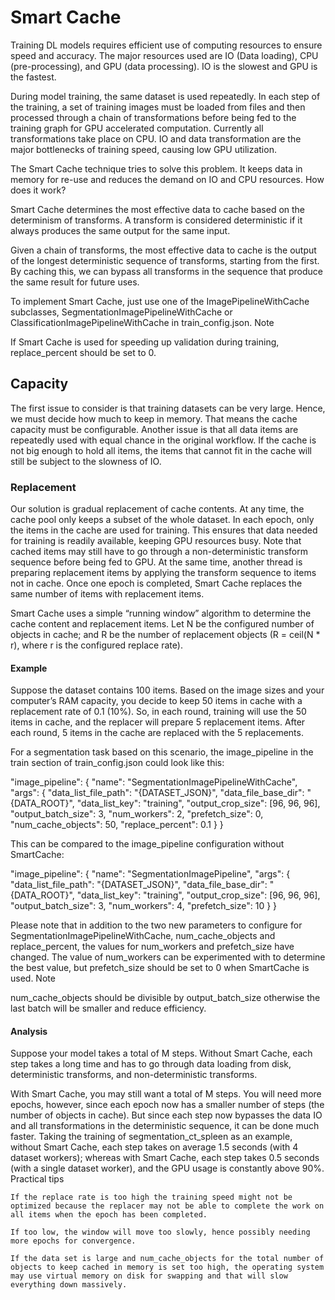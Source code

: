 # Smart Cache

Training DL models requires efficient use of computing resources to ensure speed and accuracy. The major resources used are IO (Data loading), CPU (pre-processing), and GPU (data processing). IO is the slowest and GPU is the fastest.

During model training, the same dataset is used repeatedly. In each step of the training, a set of training images must be loaded from files and then processed through a chain of transformations before being fed to the training graph for GPU accelerated computation. Currently all transformations take place on CPU. IO and data transformation are the major bottlenecks of training speed, causing low GPU utilization.

The Smart Cache technique tries to solve this problem. It keeps data in memory for re-use and reduces the demand on IO and CPU resources.
How does it work?

Smart Cache determines the most effective data to cache based on the determinism of transforms. A transform is considered deterministic if it always produces the same output for the same input.

Given a chain of transforms, the most effective data to cache is the output of the longest deterministic sequence of transforms, starting from the first. By caching this, we can bypass all transforms in the sequence that produce the same result for future uses.

To implement Smart Cache, just use one of the ImagePipelineWithCache subclasses, SegmentationImagePipelineWithCache or ClassificationImagePipelineWithCache in train_config.json.
Note

If Smart Cache is used for speeding up validation during training, replace_percent should be set to 0.

## Capacity

The first issue to consider is that training datasets can be very large. Hence, we must decide how much to keep in memory. That means the cache capacity must be configurable. Another issue is that all data items are repeatedly used with equal chance in the original workflow. If the cache is not big enough to hold all items, the items that cannot fit in the cache will still be subject to the slowness of IO.

### Replacement

Our solution is gradual replacement of cache contents. At any time, the cache pool only keeps a subset of the whole dataset. In each epoch, only the items in the cache are used for training. This ensures that data needed for training is readily available, keeping GPU resources busy. Note that cached items may still have to go through a non-deterministic transform sequence before being fed to GPU. At the same time, another thread is preparing replacement items by applying the transform sequence to items not in cache. Once one epoch is completed, Smart Cache replaces the same number of items with replacement items.

Smart Cache uses a simple “running window” algorithm to determine the cache content and replacement items. Let N be the configured number of objects in cache; and R be the number of replacement objects (R = ceil(N * r), where r is the configured replace rate).

#### Example

Suppose the dataset contains 100 items. Based on the image sizes and your computer’s RAM capacity, you decide to keep 50 items in cache with a replacement rate of 0.1 (10%). So, in each round, training will use the 50 items in cache, and the replacer will prepare 5 replacement items. After each round, 5 items in the cache are replaced with the 5 replacements.

For a segmentation task based on this scenario, the image_pipeline in the train section of train_config.json could look like this:

"image_pipeline": {
  "name": "SegmentationImagePipelineWithCache",
  "args": {
    "data_list_file_path": "{DATASET_JSON}",
    "data_file_base_dir": "{DATA_ROOT}",
    "data_list_key": "training",
    "output_crop_size": [96, 96, 96],
    "output_batch_size": 3,
    "num_workers": 2,
    "prefetch_size": 0,
    "num_cache_objects": 50,
    "replace_percent": 0.1
  }
}

This can be compared to the image_pipeline configuration without SmartCache:

"image_pipeline": {
  "name": "SegmentationImagePipeline",
  "args": {
    "data_list_file_path": "{DATASET_JSON}",
    "data_file_base_dir": "{DATA_ROOT}",
    "data_list_key": "training",
    "output_crop_size": [96, 96, 96],
    "output_batch_size": 3,
    "num_workers": 4,
    "prefetch_size": 10
  }
}

Please note that in addition to the two new parameters to configure for SegmentationImagePipelineWithCache, num_cache_objects and replace_percent, the values for num_workers and prefetch_size have changed. The value of num_workers can be experimented with to determine the best value, but prefetch_size should be set to 0 when SmartCache is used.
Note

num_cache_objects should be divisible by output_batch_size otherwise the last batch will be smaller and reduce efficiency.

#### Analysis

Suppose your model takes a total of M steps. Without Smart Cache, each step takes a long time and has to go through data loading from disk, deterministic transforms, and non-deterministic transforms.

With Smart Cache, you may still want a total of M steps. You will need more epochs, however, since each epoch now has a smaller number of steps (the number of objects in cache). But since each step now bypasses the data IO and all transformations in the deterministic sequence, it can be done much faster. Taking the training of segmentation_ct_spleen as an example, without Smart Cache, each step takes on average 1.5 seconds (with 4 dataset workers); whereas with Smart Cache, each step takes 0.5 seconds (with a single dataset worker), and the GPU usage is constantly above 90%.
Practical tips

    If the replace rate is too high the training speed might not be optimized because the replacer may not be able to complete the work on all items when the epoch has been completed.

    If too low, the window will move too slowly, hence possibly needing more epochs for convergence.

    If the data set is large and num_cache_objects for the total number of objects to keep cached in memory is set too high, the operating system may use virtual memory on disk for swapping and that will slow everything down massively.
